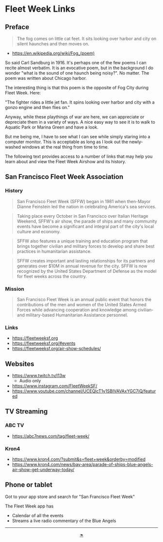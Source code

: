 # Fleet Week Links

## Preface

> The fog comes on little cat feet. It sits looking over harbor and city on silent haunches and then moves on.

* https://en.wikipedia.org/wiki/Fog_(poem)

So said Carl Sandburg in 1916. It's perhaps one of the few poems I can recite almost verbatim. It is an evocative poem, but in the background I do wonder "what is the sound of one haunch being noisy?". No matter. The poem was written about Chicago harbor.

The interesting thing is that this poem is the opposite of Fog City during Fleet Week. Here:

"The fighter rides a little jet fan. It spins looking over harbor and city with a gonzo engine and then flies on."

Anyway, while these playthings of war are here, we can appreciate or depreciate them in a variety of ways. A nice easy way to see it is to walk to Aquatic Park or Marina Green and have a look.

But me being me, I have to see what I can see while simply staring into a computer monitor. This is acceptable as long as I look out the newly-washed windows at the real thing from time to time.

The following text provides access to a number of links that may help you learn about and view the Fleet Week Airshow and its history.

## San Francisco Fleet Week Association

### History

>San Francisco Fleet Week (SFFW) began in 1981 when then-Mayor Dianne Feinstein led the nation in celebrating America's sea services.

>Taking place every October in San Francisco over Italian Heritage Weekend, SFFW's air show, the parade of ships and many community events have become a significant and integral part of the city's local culture and economy.

>SFFW also features a unique training and education program that brings together civilian and military forces to develop and share best practices in humanitarian assistance.

>SFFW creates important and lasting relationships for its partners and generates over $10M in annual revenue for the city. SFFW is now recognized by the United States Department of Defense as the model for fleet weeks across the country.

### Mission

>San Francisco Fleet Week is an annual public event that honors the contributions of the men and women of the United States Armed Forces while advancing cooperation and knowledge among civilian- and military-based Humanitarian Assistance personnel.

### Links

* https://fleetweeksf.org
* https://fleetweeksf.org/#events
* https://fleetweeksf.org/air-show-schedules/


## Websites

* https://www.twitch.tv/l13w
  * Audio only
* https://www.instagram.com/FleetWeekSF/
* https://www.youtube.com/channel/UCEQIcT1y1SBIVAVAxYGC7iQ/featured

## TV Streaming

### ABC TV

* https://abc7news.com/tag/fleet-week/


### Kron4

* https://www.kron4.com/?submit&s=fleet+week&orderby=modified
* https://www.kron4.com/news/bay-area/parade-of-ships-blue-angels-air-show-get-underway-today/


## Phone or tablet

Got to your app store and search for "San Francisco Fleet Week"

The Fleet Week app has

* Calendar of all the events
* Streams a live radio commentary of the Blue Angels


***

<center><a href=javascript:window.scrollTo(0,0); class=aDingbat title="Scroll to top" > ❧ </a></center>
